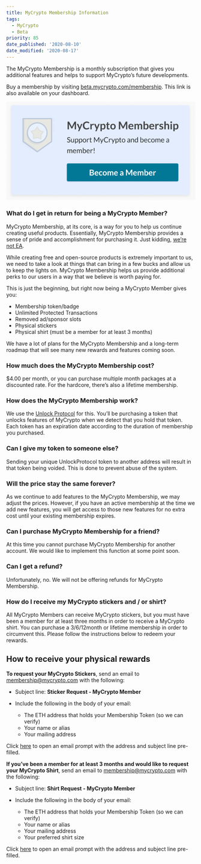 ```yaml
---
title: MyCrypto Membership Information
tags:
  - MyCrypto
  - Beta
priority: 85
date_published: '2020-08-10'
date_modified: '2020-08-17'
---
```


The MyCrypto Membership is a monthly subscription that gives you additional features and helps to support MyCrypto’s future developments.

Buy a membership by visiting [beta.mycrypto.com/membership](https://beta.mycrypto.com/membership). This link is also available on your dashboard.

![Become member](../../assets/general-knowledge/about-mycrypto/membership-information/become-member-screen.png)

### What do I get in return for being a MyCrypto Member?

MyCrypto Membership, at its core, is a way for you to help us continue creating useful products. Essentially, MyCrypto Membership provides a sense of pride and accomplishment for purchasing it. Just kidding, [we’re not EA](https://www.reddit.com/r/StarWarsBattlefront/comments/7cff0b/seriously_i_paid_80_to_have_vader_locked/dppum98/). 

While creating free and open-source products is extremely important to us, we need to take a look at things that can bring in a few bucks and allow us to keep the lights on. MyCrypto Membership helps us provide additional perks to our users in a way that we believe is worth paying for.

This is just the beginning, but right now being a MyCrypto Member gives you:
* Membership token/badge
* Unlimited Protected Transactions
* Removed ad/sponsor slots
* Physical stickers
* Physical shirt (must be a member for at least 3 months)

We have a lot of plans for the MyCrypto Membership and a long-term roadmap that will see many new rewards and features coming soon.

### How much does the MyCrypto Membership cost?
$4.00 per month, or you can purchase multiple month packages at a discounted rate. For the hardcore, there’s also a lifetime membership.

### How does the MyCrypto Membership work?
We use the [Unlock Protocol](https://unlock-protocol.com/) for this. You’ll be purchasing a token that unlocks features of MyCrypto when we detect that you hold that token. Each token has an expiration date according to the duration of membership you purchased.

### Can I give my token to someone else?
Sending your unique UnlockProtocol token to another address will result in that token being voided. This is done to prevent abuse of the system. 

### Will the price stay the same forever?
As we continue to add features to the MyCrypto Membership, we may adjust the prices. However, if you have an active membership at the time we add new features, you will get access to those new features for no extra cost until your existing membership expires.

### Can I purchase MyCrypto Membership for a friend?
At this time you cannot purchase MyCrypto Membership for another account. We would like to implement this function at some point soon.

### Can I get a refund?
Unfortunately, no. We will not be offering refunds for MyCrypto Membership.

### How do I receive my MyCrypto stickers and / or shirt?
All MyCrypto Members can receive MyCrypto stickers, but you must have been a member for at least three months in order to receive a MyCrypto shirt. You can purchase a 3/6/12month or lifetime membership in order to circumvent this. Please follow the instructions below to redeem your rewards.

## How to receive your physical rewards

**To request your MyCrypto Stickers**, send an email to [membership@mycrypto.com](mailto:membership@mycrypto.com) with the following:
* Subject line: **Sticker Request - MyCrypto Member**

* Include the following in the body of your email:
  * The ETH address that holds your Membership Token (so we can verify)
  * Your name or alias
  * Your mailing address

Click [here](mailto:members@mycrypto.com?subject=Sticker%20Request%20-%20MyCrypto%20Member) to open an email prompt with the address and subject line pre-filled.

**If you’ve been a member for at least 3 months and would like to request your MyCrypto Shirt**, send an email to [membership@mycrypto.com](mailto:membership@mycrypto.com) with the following:
* Subject line: **Shirt Request - MyCrypto Member** 

* Include the following in the body of your email:
  * The ETH address that holds your Membership Token (so we can verify)
  * Your name or alias
  * Your mailing address
  * Your preferred shirt size

Click [here](mailto:members@mycrypto.com?subject=Shirt%20Request%20-%20MyCrypto%20Member) to open an email prompt with the address and subject line pre-filled.
